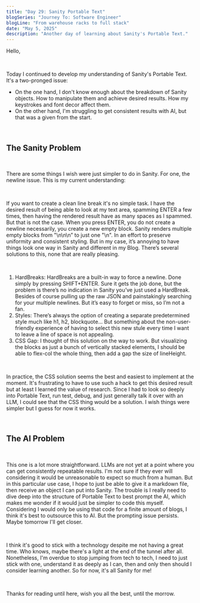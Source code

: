 ```yaml
---
title: "Day 29: Sanity Portable Text"
blogSeries: "Journey To: Software Engineer"
blogLine: "From warehouse racks to full stack"
date: "May 5, 2025"
description: "Another day of learning about Sanity's Portable Text."
---
```


Hello,

<br>

Today I continued to develop my understanding of Sanity's Portable Text. It's a two-pronged issue:

- On the one hand, I don't know enough about the breakdown of Sanity objects. How to manipulate them and achieve desired results. How my keystrokes and font decor affect them.
- On the other hand, I'm struggling to get consistent results with AI, but that was a given from the start.

<br>

## The Sanity Problem

<br>

There are some things I wish were just simpler to do in Sanity. For one, the newline issue. This is my current understanding:

<br>

If you want to create a clean line break it's no simple task. I have the desired result of being able to look at my text area, spamming ENTER a few times, then having the rendered result have as many spaces as I spammed. But that is not the case. When you press ENTER, you do not create a newline necessarily, you create a new empty block. Sanity renders multiple empty blocks from "\n\n\n” to just one "\n". In an effort to preserve uniformity and consistent styling. But in my case, it’s annoying to have things look one way in Sanity and different in my Blog. There’s several solutions to this, none that are really pleasing.

<br>

1. HardBreaks: HardBreaks are a built-in way to force a newline. Done simply by pressing SHIFT+ENTER. Sure it gets the job done, but the problem is there’s no indication in Sanity you’ve just used a HardBreak. Besides of course pulling up the raw JSON and painstakingly searching for your multiple newlines. But it’s easy to forget or miss, so I’m not a fan.
2. Styles: There’s always the option of creating a separate predetermined style much like h1, h2, blockquote… But something about the non-user-friendly experience of having to select this new stule every time I want to leave a line of space is not appealing.
3. CSS Gap: I thought of this solution on the way to work. But visualizing the blocks as just a bunch of vertically stacked elements, I should be able to flex-col the whole thing, then add a gap the size of lineHeight.

<br>

In practice, the CSS solution seems the best and easiest to implement at the moment. It's frustrating to have to use such a hack to get this desired result but at least I learned the value of research. Since I had to look so deeply into Portable Text, run test, debug, and just generally talk it over with an LLM, I could see that the CSS thing would be a solution. I wish things were simpler but I guess for now it works.

<br>

## The AI Problem

<br>

This one is a lot more straightforward. LLMs are not yet at a point where you can get consistently repeatable results. I'm not sure if they ever will considering it would be unreasonable to expect so much from a human. But in this particular use case, I hope to just be able to give it a markdown file, then receive an object I can put into Sanity. The trouble is I really need to dive deep into the structure of Portable Text to best prompt the AI, which makes me wonder if it would just be simpler to code this myself. Considering I would only be using that code for a finite amount of blogs, I think it's best to outsource this to AI. But the prompting issue persists. Maybe tomorrow I'll get closer.

<br>

I think it's good to stick with a technology despite me not having a great time. Who knows, maybe there's a light at the end of the tunnel after all. Nonetheless, I'm overdue to stop jumping from tech to tech, I need to just stick with one, understand it as deeply as I can, then and only then should I consider learning another. So for now, it's all Sanity for me!

<br>

Thanks for reading until here, wish you all the best, until the morrow.
